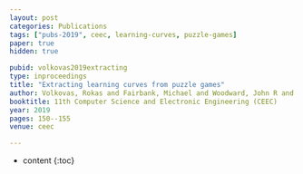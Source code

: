 ```yaml
---
layout: post
categories: Publications
tags: ["pubs-2019", ceec, learning-curves, puzzle-games]
paper: true
hidden: true

pubid: volkovas2019extracting
type: inproceedings
title: "Extracting learning curves from puzzle games"
author: Volkovas, Rokas and Fairbank, Michael and Woodward, John R and Lucas, Simon
booktitle: 11th Computer Science and Electronic Engineering (CEEC)
year: 2019
pages: 150--155
venue: ceec

---
```


* content
{:toc}

